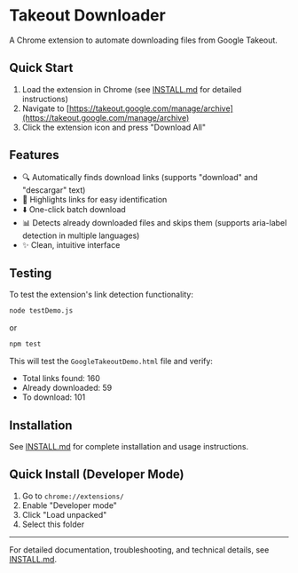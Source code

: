 # Takeout Downloader

A Chrome extension to automate downloading files from Google Takeout.

## Quick Start

1. Load the extension in Chrome (see [INSTALL.md](INSTALL.md) for detailed instructions)
2. Navigate to [https://takeout.google.com/manage/archive](https://takeout.google.com/manage/archive)
3. Click the extension icon and press "Download All"

## Features

- 🔍 Automatically finds download links (supports "download" and "descargar" text)
- 🎯 Highlights links for easy identification
- ⬇️ One-click batch download
- 📊 Detects already downloaded files and skips them (supports aria-label detection in multiple languages)
- ✨ Clean, intuitive interface

## Testing

To test the extension's link detection functionality:

```bash
node testDemo.js
```

or

```bash
npm test
```

This will test the `GoogleTakeoutDemo.html` file and verify:
- Total links found: 160
- Already downloaded: 59
- To download: 101

## Installation

See [INSTALL.md](INSTALL.md) for complete installation and usage instructions.

## Quick Install (Developer Mode)

1. Go to `chrome://extensions/`
2. Enable "Developer mode"
3. Click "Load unpacked"
4. Select this folder

---

For detailed documentation, troubleshooting, and technical details, see [INSTALL.md](INSTALL.md).
